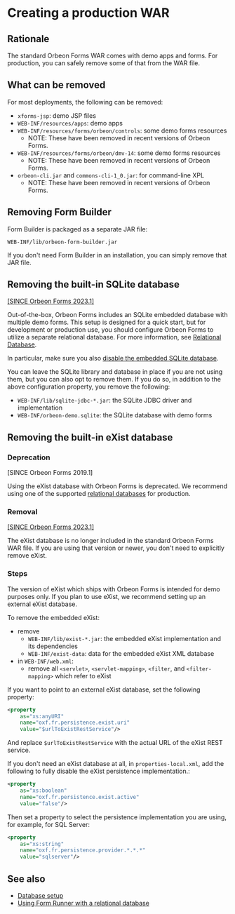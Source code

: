 # Creating a production WAR

## Rationale

The standard Orbeon Forms WAR comes with demo apps and forms. For production, you can safely remove some of that from the WAR file.

## What can be removed

For most deployments, the following can be removed:

- `xforms-jsp`: demo JSP files
- `WEB-INF/resources/apps`: demo apps
- `WEB-INF/resources/forms/orbeon/controls`: some demo forms resources
    - NOTE: These have been removed in recent versions of Orbeon Forms.
- `WEB-INF/resources/forms/orbeon/dmv-14`: some demo forms resources
    - NOTE: These have been removed in recent versions of Orbeon Forms.
- `orbeon-cli.jar` and `commons-cli-1_0.jar`: for command-line XPL
    - NOTE: These have been removed in recent versions of Orbeon Forms.

## Removing Form Builder

Form Builder is packaged as a separate JAR file:

`WEB-INF/lib/orbeon-form-builder.jar`

If you don't need Form Builder in an installation, you can simply remove that JAR file.

## Removing the built-in SQLite database

[\[SINCE Orbeon Forms 2023.1\]](/release-notes/orbeon-forms-2023.1.md)

Out-of-the-box, Orbeon Forms includes an SQLite embedded database with multiple demo forms. This setup is designed for a quick start, but for development or production use, you should configure Orbeon Forms to utilize a separate relational database. For more information, see [Relational Database](/form-runner/persistence/relational-db.md).

In particular, make sure you also [disable the embedded SQLite database](/form-runner/persistence/relational-db.md#disabling-the-embedded-sqlite-provider).

You can leave the SQLite library and database in place if you are not using them, but you can also opt to remove them. If you do so, in addition to the above configuration property, you remove the following:

- `WEB-INF/lib/sqlite-jdbc-*.jar`: the SQLite JDBC driver and implementation
- `WEB-INF/orbeon-demo.sqlite`: the SQLite database with demo forms

## Removing the built-in eXist database

### Deprecation

[SINCE Orbeon Forms 2019.1]

Using the eXist database with Orbeon Forms is deprecated. We recommend using one of the supported [relational databases](/form-runner/persistence/relational-db.md) for production.

### Removal

[\[SINCE Orbeon Forms 2023.1\]](/release-notes/orbeon-forms-2023.1.md)

The eXist database is no longer included in the standard Orbeon Forms WAR file. If you are using that version or newer, you don't need to explicitly remove eXist.

### Steps

The version of eXist which ships with Orbeon Forms is intended for demo purposes only. If you plan to use eXist, we recommend setting up an external eXist database.

To remove the embedded eXist:

- remove
  - `WEB-INF/lib/exist-*.jar`: the embedded eXist implementation and its dependencies
  - `WEB-INF/exist-data`: data for the embedded eXist XML database
- in `WEB-INF/web.xml`:
  - remove all `<servlet>`, `<servlet-mapping>`, `<filter`, and `<filter-mapping>` which refer to eXist

If you want to point to an external eXist database, set the following property:

```xml
<property
    as="xs:anyURI"
    name="oxf.fr.persistence.exist.uri"
    value="$urlToExistRestService"/>
```

And replace `$urlToExistRestService` with the actual URL of the eXist REST service.

If you don't need an eXist database at all, in `properties-local.xml`, add the following to fully disable the eXist persistence implementation.:

```xml
<property
    as="xs:boolean"
    name="oxf.fr.persistence.exist.active"
    value="false"/>
```

Then set a property to select the persistence implementation you are using, for example, for SQL Server:

```xml
<property
    as="xs:string"
    name="oxf.fr.persistence.provider.*.*.*"
    value="sqlserver"/>
```

## See also

- [Database setup](/installation/README.md#database-setup)
- [Using Form Runner with a relational database](/form-runner/persistence/relational-db.md)
